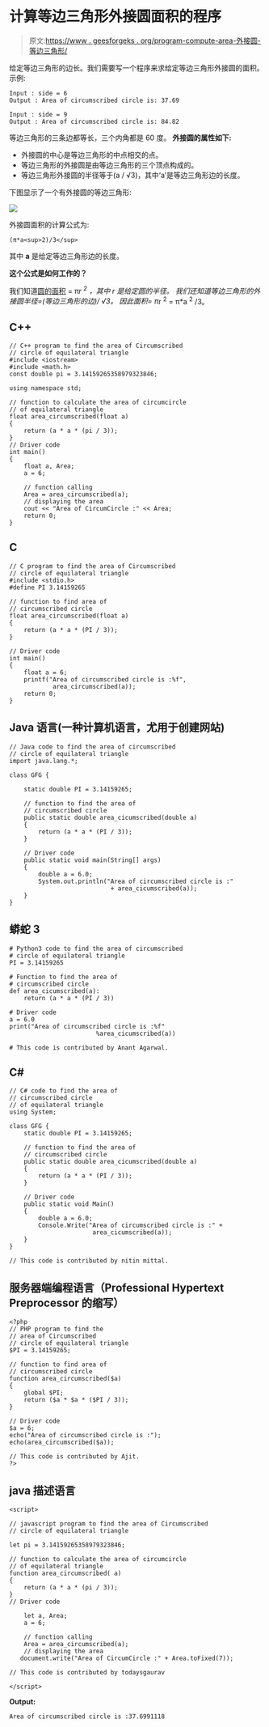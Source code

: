 # 计算等边三角形外接圆面积的程序

> 原文:[https://www . geesforgeks . org/program-compute-area-外接圆-等边三角形/](https://www.geeksforgeeks.org/program-calculate-area-circumcircle-equilateral-triangle/)

给定等边三角形的边长。我们需要写一个程序来求给定等边三角形外接圆的面积。
示例:

```
Input : side = 6
Output : Area of circumscribed circle is: 37.69

Input : side = 9
Output : Area of circumscribed circle is: 84.82 
```

等边三角形的三条边都等长，三个内角都是 60 度。
**外接圆的属性如下:**

*   外接圆的中心是等边三角形的中点相交的点。
*   等边三角形的外接圆是由等边三角形的三个顶点构成的。
*   等边三角形外接圆的半径等于(a / √3)，其中‘a’是等边三角形边的长度。

下图显示了一个有外接圆的等边三角形:

![](img/384c88a25f9481272757d5bf7b277aad.png)

外接圆面积的计算公式为:

```
(π*a<sup>2)/3</sup>
```

其中 **a** 是给定等边三角形边的长度。

**这个公式是如何工作的？**

我们知道[圆的面积](https://www.geeksforgeeks.org/c-program-find-area-circle/) = π*r <sup>2</sup> ，其中 r 是给定圆的半径。
我们还知道等边三角形的外接圆半径=(等边三角形的边)/ √3。
因此面积= π*r <sup>2</sup> = π*a <sup>2</sup> /3。

## C++

```
// C++ program to find the area of Circumscribed
// circle of equilateral triangle
#include <iostream>
#include <math.h>
const double pi = 3.14159265358979323846;

using namespace std;

// function to calculate the area of circumcircle
// of equilateral triangle
float area_circumscribed(float a)
{
    return (a * a * (pi / 3));
}
// Driver code
int main()
{
    float a, Area;
    a = 6;

    // function calling
    Area = area_circumscribed(a);
    // displaying the area
    cout << "Area of CircumCircle :" << Area;
    return 0;
}
```

## C

```
// C program to find the area of Circumscribed
// circle of equilateral triangle
#include <stdio.h>
#define PI 3.14159265

// function to find area of
// circumscribed circle
float area_circumscribed(float a)
{
    return (a * a * (PI / 3));
}

// Driver code
int main()
{
    float a = 6;
    printf("Area of circumscribed circle is :%f",
            area_circumscribed(a));
    return 0;
}
```

## Java 语言(一种计算机语言，尤用于创建网站)

```
// Java code to find the area of circumscribed
// circle of equilateral triangle
import java.lang.*;

class GFG {

    static double PI = 3.14159265;

    // function to find the area of
    // circumscribed circle
    public static double area_cicumscribed(double a)
    {
        return (a * a * (PI / 3));
    }

    // Driver code
    public static void main(String[] args)
    {
        double a = 6.0;
        System.out.println("Area of circumscribed circle is :"
                            + area_cicumscribed(a));
    }
}
```

## 蟒蛇 3

```
# Python3 code to find the area of circumscribed
# circle of equilateral triangle
PI = 3.14159265

# Function to find the area of
# circumscribed circle
def area_cicumscribed(a):
    return (a * a * (PI / 3))

# Driver code
a = 6.0
print("Area of circumscribed circle is :%f"
                        %area_cicumscribed(a))

# This code is contributed by Anant Agarwal.
```

## C#

```
// C# code to find the area of
// circumscribed circle
// of equilateral triangle
using System;

class GFG {
    static double PI = 3.14159265;

    // function to find the area of
    // circumscribed circle
    public static double area_cicumscribed(double a)
    {
        return (a * a * (PI / 3));
    }

    // Driver code
    public static void Main()
    {
        double a = 6.0;
        Console.Write("Area of circumscribed circle is :" +
                       area_cicumscribed(a));
    }
}

// This code is contributed by nitin mittal.
```

## 服务器端编程语言（Professional Hypertext Preprocessor 的缩写）

```
<?php
// PHP program to find the
// area of Circumscribed
// circle of equilateral triangle
$PI = 3.14159265;

// function to find area of
// circumscribed circle
function area_circumscribed($a)
{
    global $PI;
    return ($a * $a * ($PI / 3));
}

// Driver code
$a = 6;
echo("Area of circumscribed circle is :");
echo(area_circumscribed($a));

// This code is contributed by Ajit.
?>
```

## java 描述语言

```
<script>

// javascript program to find the area of Circumscribed
// circle of equilateral triangle

let pi = 3.14159265358979323846;

// function to calculate the area of circumcircle
// of equilateral triangle
function area_circumscribed( a)
{
    return (a * a * (pi / 3));
}
// Driver code

    let a, Area;
    a = 6;

    // function calling
    Area = area_circumscribed(a);
    // displaying the area
   document.write("Area of CircumCircle :" + Area.toFixed(7));

// This code is contributed by todaysgaurav

</script>
```

**Output:** 

```
Area of circumscribed circle is :37.6991118
```